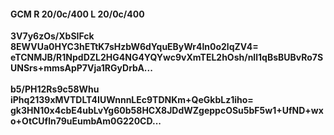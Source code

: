 #### GCM R 20/0c/400 L 20/0c/400
**3V7y6zOs/XbSIFck**<br/>**8EWVUa0HYC3hETtK7sHzbW6dYquEByWr4ln0o2lqZV4=**<br/>**eTCNMJB/R1NpdDZL2HG4NG4YQYwc9vXmTEL2hOsh/nIl1qBsBUBvRo7SUNSrs+mmsApP7Vja1RGyDrbA...**<br/><br/>
**b5/PH12Rs9c58Whu**<br/>**iPhq2139xMVTDLT4IUWnnnLEc9TDNKm+QeGkbLz1iho=**<br/>**gk3HN10x4cbE4ubLvYg60b58HCX8JDdWZgeppcOSu5bF5w1+UfND+wxo+OtCUfln79uEumbAm0G220CD...**